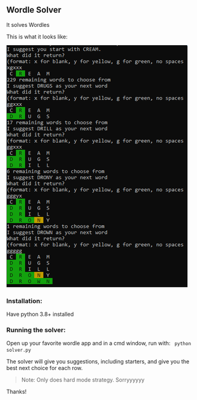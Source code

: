 ## Wordle Solver

It solves Wordles

This is what it looks like:

![wordle solver in action](https://github.com/teejaytiger/wordlesolver/blob/master/wordlesolve1.PNG "Don't do drugs")

### Installation:
Have python 3.8+ installed

### Running the solver:
Open up your favorite wordle app and in a cmd window, run with:
` python solver.py`

The solver will give you suggestions, including starters, and give you the best next choice for each row. 

> Note: Only does hard mode strategy. Sorryyyyyy

Thanks!